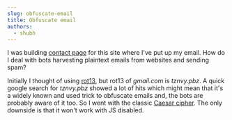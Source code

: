 ```yaml
---
slug: obfuscate-email
title: Obfuscate email
authors:
  - shubh
---
```


I was building [contact page](/contact) for this site where I've put up my email. How do I deal with bots harvesting plaintext emails from websites and sending spam?

<!-- truncate -->

Initially I thought of using [rot13](https://en.wikipedia.org/wiki/ROT13), but rot13 of _gmail.com_ is _tznvy.pbz_. A quick google search for _tznvy.pbz_ showed a lot of hits which might mean that it's a widely known and used trick to obfuscate emails and, the bots are probably aware of it too. So I went with the classic [Caesar cipher](https://en.wikipedia.org/wiki/Caesar_cipher). The only downside is that it won't work with JS disabled.
